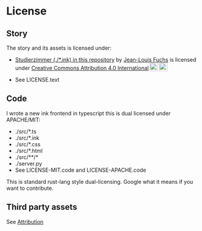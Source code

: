 # License

## Story

The story and its assets is licensed under:

- <p xmlns:cc="http://creativecommons.org/ns#" xmlns:dct="http://purl.org/dc/terms/"><a property="dct:title" rel="cc:attributionURL" href="https://github.com/rhizoome/studierzimmer/blob/main/studierzimmer.ink">Studierzimmer (./*.ink) in this repository</a> by <a rel="cc:attributionURL dct:creator" property="cc:attributionName" href="https://rhizoome.ch">Jean-Louis Fuchs</a> is licensed under <a href="https://creativecommons.org/licenses/by/4.0/?ref=chooser-v1" target="_blank" rel="license noopener noreferrer" style="display:inline-block;">Creative Commons Attribution 4.0 International<img style="height:22px!important;margin-left:3px;vertical-align:text-bottom;" src="https://mirrors.creativecommons.org/presskit/icons/cc.svg?ref=chooser-v1" alt=""><img style="height:22px!important;margin-left:3px;vertical-align:text-bottom;" src="https://mirrors.creativecommons.org/presskit/icons/by.svg?ref=chooser-v1" alt=""></a></p>
- See LICENSE.text

## Code

I wrote a new ink frontend in typescript this is dual licensed under APACHE/MIT:

- ./src/*.ts
- ./src/*.ink
- ./src/*.css
- ./src/*.html
- ./src/**/*
- ./server.py
- See LICENSE-MIT.code and LICENSE-APACHE.code

This is standard rust-lang style dual-licensing. Google what it means if you want to contribute.

## Third party assets

See [Attribution](./Attribution.md)
